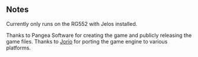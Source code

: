## Notes

Currently only runs on the RG552 with Jelos installed.


Thanks to Pangea Software for creating the game and publicly releasing the game files. Thanks to [Jorio](https://github.com/jorio/ottomatic) for porting the game engine to various platforms.  



